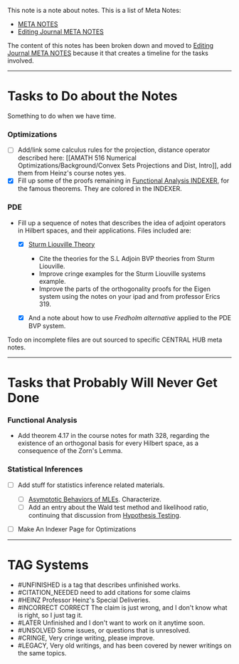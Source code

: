 This note is a note about notes. This is a list of Meta Notes: 
- [META NOTES](../META%20000%20Notes%20about%20Notes/META%20NOTES.md)
- [Editing Journal META NOTES](../META%20000%20Notes%20about%20Notes/Editing%20Journal%20META%20NOTES.md)

The content of this notes has been broken down and moved to [Editing Journal META NOTES](Editing%20Journal%20META%20NOTES.md) because it that creates a timeline for the tasks involved. 


---
# **Tasks to Do about the Notes**

Something to do when we have time. 



### **Optimizations**
- [ ] Add/link some calculus rules for the projection, distance operator described here: [[AMATH 516 Numerical Optimizations/Background/Convex Sets Projections and Dist, Intro]], add them from Heinz's course notes yes. 
- [x] Fill up some of the proofs remaining in [Functional Analysis INDEXER](../MATH%20601%20Functional%20Analysis,%20Measure%20Theory/Functional%20Analysis%20INDEXER.md), for the famous theorems. They are colored in the INDEXER. 

### PDE
- Fill up a sequence of notes that describes the idea of adjoint operators in Hilbert spaces, and their applications. Files included are: 
	- [x] [Sturm Liouville Theory](AMATH%20503%20Intro%20to%20Partial%20Differential%20Equations/Sturm%20Liouville%20Theory.md)
		- Cite the theories for the S.L Adjoin BVP theories from Sturm Liouville. 
		- Improve cringe examples for the Sturm Liouville systems example. 
		- Improve the parts of the orthogonality proofs for the Eigen system using the notes on your ipad and from professor Erics 319. 
	- [x] And a note about how to use *Fredholm alternative* applied to the PDE BVP system. 


Todo on incomplete files are out sourced to specific CENTRAL HUB meta notes. 


---
# **Tasks that Probably Will Never Get Done**

### **Functional Analysis**
- Add theorem 4.17 in the course notes for math 328, regarding the existence of an orthogonal basis for every Hilbert space, as a consequence of the Zorn's Lemma. 

### **Statistical Inferences**
- [ ] Add stuff for statistics inference related materials. 
	- [ ] [Asymptotic Behaviors of MLEs](STATS%20501%20Statistics%20for%20Mathematicians/Asymptotic%20Behaviors%20of%20MLEs.md). Characterize. 
	- [ ] Add an entry about the Wald test method and likelihood ratio, continuing that discussion from [Hypothesis Testing](STATS%20501%20Statistics%20for%20Mathematicians/Hypothesis%20Testing.md). 
- [ ] Make An Indexer Page for Optimizations


---
# **TAG Systems**

- #UNFINISHED is a tag that describes unfinished works. 
- #CITATION_NEEDED need to add citations for some claims 
- #HEINZ Professor Heinz's Special Deliveries. 
- #INCORRECT  CORRECT The claim is just wrong, and I don't know what is right, so I just tag it. 
- #LATER Unfinished and I don't want to work on it anytime soon. 
- #UNSOLVED Some issues, or questions that is unresolved. 
- #CRINGE, Very cringe writing, please improve. 
- #LEGACY, Very old writings, and has been covered by newer writings on the same topics. 